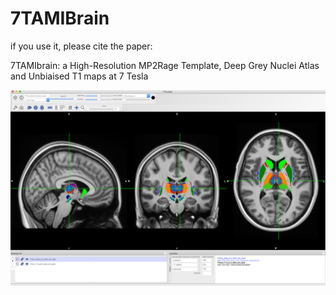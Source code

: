 # 7TAMIBrain

if you use it, please cite the paper:

7TAMIbrain: a High-Resolution MP2Rage Template, Deep Grey Nuclei Atlas and Unbiaised T1 maps at 7 Tesla


![Viewer fsleyes](fsleyes.png?raw=true "FSLEYES")
